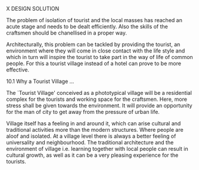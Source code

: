 X DESIGN SOLUTION

The problem of isolation of tourist and the local masses has reached an acute stage and needs to be dealt efficiently. Also the skills of the craftsmen should be chanellised in a proper way.

Architecturally, this problem can be tackled by providing the tourist, an environment where they will come in close contact with the life style and which in turn will inspire the tourist to take part in the way of life of common people. For this a tourist village instead of a hotel can prove to be more effective.

10.1 Why a Tourist Village ...

The `Tourist Village' conceived as a phototypical village will be a residential complex for the tourists and working space for the craftsmen. Here, more stress shall be given towards the environment. It will provide an opportunity for the man of city to get away from the pressure of urban life.

Village itself has a feeling in and around it, which can arise cultural and traditional activities more than the modern structures. Where people are aloof and isolated. At a village level there is always a better feeling of universality and neighbourhood. The traditional architecture and the environment of village i.e. learning together with local people can result in cultural growth, as well as it can be a very pleasing experience for the tourists.